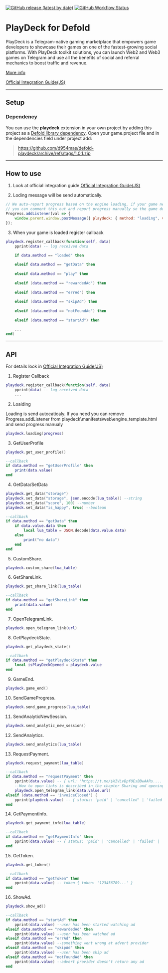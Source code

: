 [![GitHub release (latest by date)](https://img.shields.io/github/v/release/d954mas/defold-playdeck)](https://github.com/d954mas/defold-playdeck/releases)
[![GitHub Workflow Status](https://img.shields.io/github/actions/workflow/status/d954mas/defold-playdeck/bob.yml?branch=master)](https://github.com/d954mas/defold-playdeck)
# PlayDeck for Defold

PlayDeck is a Telegram-native gaming marketplace that empowers game developers to showcase their games on one of the fastest-growing social platforms. With PlayDeck toolkit solutions, you can launch Web2 and Web3 games on Telegram and use all the benefits of social and referral mechanics to boost traffic and revenue.

[More info](https://playdeck.io)

[Official Integration Guide(JS)](https://github.com/ton-play/playdeck-integration-guide)

---
## Setup

### Dependency

You can use the **playdeck** extension in your own project by adding this project as a [Defold library dependency](https://www.defold.com/manuals/libraries/). Open your game.project file and in the dependencies field under project add:

> https://github.com/d954mas/defold-playdeck/archive/refs/tags/1.0.1.zip


---
## How to use
1. Look at official integration guide [Official Integration Guide(JS)](https://github.com/ton-play/playdeck-integration-guide)

2. Loding message will be send automatically.
```js
// We auto-report progress based on the engine loading, if your game needs additional time to load assets,
// you can comment this out and report progress manually so the game does not start before it's ready.
Progress.addListener(val => {
    window.parent.window.postMessage({ playdeck: { method: "loading", value: val } }, "*");
});
```

3. When your game is loaded register callback
```lua
playdeck.register_callback(function(self, data)
    pprint(data) -- log received data

    if data.method == "loaded" then
		
    elseif data.method == "getData" then
		
    elseif data.method == "play" then
	
    elseif (data.method == "rewardedAd") then
		
    elseif (data.method == "errAd") then
		
    elseif (data.method == "skipAd") then
		
    elseif (data.method == "notFoundAd") then
	
    elseif (data.method == "startAd") then
		
    ...
end)
```


---
## API

For details look in [Official Integration Guide(JS)](https://github.com/ton-play/playdeck-integration-guide)

1. Register Callback
```lua
playdeck.register_callback(function(self, data)
    pprint(data) -- log received data
    ...
```

2. Loaiding

Loading is send autocaticaly. If you need you can remove Progress.addListener from playdeck\manifests\web\engine_template.html and send progress manualy
```lua
playdeck.loading(progress)
```

3. GetUserProfile
```lua
playdeck.get_user_profile()
```

```lua
--callback
if data.method == "getUserProfile" then
    print(data.value)
end
```

4. GetData/SetData
```lua
playdeck.get_data("storage")
playdeck.set_data("storage", json.encode(lua_table)) --string
playdeck.set_data("score", 100) --number
playdeck.set_data("is_happy", true) --boolean
```

```lua
--callback
if data.method == "getData" then
    if data.value.data then
        local lua_table = JSON.decode(data.value.data)
    else
        print("no data")
    end
end
```

5. CustomShare.
```lua
playdeck.custom_share(lua_table)
```

6. GetShareLink.
```lua
playdeck.get_share_link(lua_table)
```

```lua
--callback
if data.method == "getShareLink" then
    print(data.value)
end
```

7. OpenTelegramLink.
```lua
playdeck.open_telegram_link(url)
```

8. GetPlaydeckState.
```lua
playdeck.get_playdeck_state()
```

```lua
--callback
if data.method == "getPlaydeckState" then
    local isPlayDeckOpened = playdeck.value
end
```

9. GameEnd.
```lua
playdeck.game_end()
```

10. SendGameProgress.
```lua
playdeck.send_game_progress(lua_table)
```

11. SendAnalyticNewSession.
```lua
playdeck.send_analytic_new_session()
```

12. SendAnalytics.
```lua
playdeck.send_analytics(lua_table)
```

13. RequestPayment.
```lua
playdeck.request_payment(lua_table)
```

```lua
--callback
if data.method == "requestPayment" then
    pprint(data.value) -- { url: 'https://t.me/$XIVLvBpfOEsBBwAARs....' } // payment link
    --How to open links is described in the chapter Sharing and opening links.
    playdeck.open_telegram_link(data.value.url)
elseif (data.method == 'invoiceClosed') {
    pprint(playdeck.value) -- { status: 'paid' | 'cancelled' | 'failed' | 'pending' }
end
```

14. GetPaymentInfo.
```lua
playdeck.get_payment_info(lua_table)
```

```lua
--callback
if data.method == "getPaymentInfo" then
    pprint(data.value) -- { status: 'paid' | 'cancelled' | 'failed' | 'pending' }
end
```

15. GetToken.
```lua
playdeck.get_token()
```

```lua
--callback
if data.method == "getToken" then
    pprint(data.value) -- token { token: '123456789...' }
end
```

16. ShowAd.
```lua
playdeck.show_ad()
```

```lua
--callback
if data.method == "startAd" then
    pprint(data.value) --user has been started watching ad
elseif data.method == "rewardedAd" then
    pprint(data.value) --user has been watched ad
elseif data.method == "errAd" then
    pprint(data.value) --something went wrong at advert provider
elseif data.method == "skipAd" then
    pprint(data.value) --user has been skip ad
elseif data.method == "notFoundAd" then
    pprint(data.value) --advert provider doesn't return any ad
end


